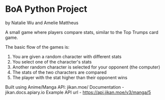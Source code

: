 # BoA Python Project

by Natalie Wu and Amelie Mattheus 

A small game where players compare stats, similar to the Top Trumps card game. 

The basic flow of the games is:
1. You are given a random character with different stats
2. You select one of the character's stats
3. Another random character is selected for your opponent (the computer)
4. The stats of the two characters are compared
5. The player with the stat higher than their opponent wins

Built using Anime/Manga API: 
jikan.moe/
Documentation - jikan.docs.apiary.io
Example API url - https://api.jikan.moe/v3/manga/5


